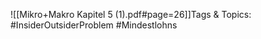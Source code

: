 
![[Mikro+Makro Kapitel 5 (1).pdf#page=26]]Tags & Topics:
   #InsiderOutsiderProblem
   #Mindestlohns